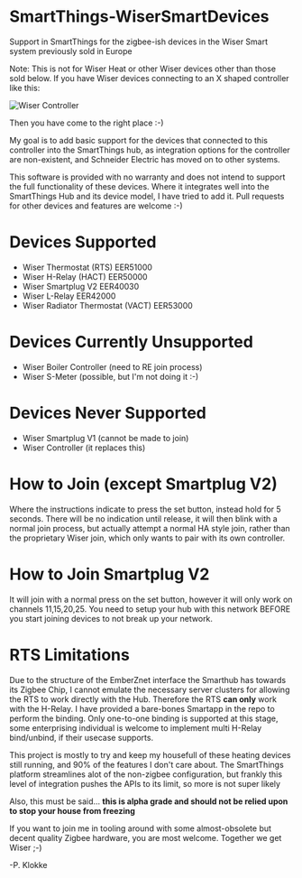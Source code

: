 # SmartThings-WiserSmartDevices
Support in SmartThings for the zigbee-ish devices in the Wiser Smart system previously sold in Europe

Note: This is not for Wiser Heat or other Wiser devices other than those sold below.  If you have Wiser devices connecting to an X shaped controller like this:

![Wiser Controller](https://download.schneider-electric.com/files?p_Doc_Ref=P138560&p_File_Type=rendition_369_jpg)

Then you have come to the right place :-)

My goal is to add basic support for the devices that connected to this controller into the SmartThings hub, as integration options for the controller are non-existent, and Schneider Electric has moved on to other systems.

This software is provided with no warranty and does not intend to support the full functionality of these devices.  Where it integrates well into the SmartThings Hub and its device model, I have tried to add it.  Pull requests for other devices and features are welcome :-)

# Devices Supported
- Wiser Thermostat (RTS) EER51000
- Wiser H-Relay (HACT) EER50000
- Wiser Smartplug V2 EER40030
- Wiser L-Relay EER42000
- Wiser Radiator Thermostat (VACT) EER53000

# Devices Currently Unsupported
- Wiser Boiler Controller (need to RE join process)
- Wiser S-Meter (possible, but I'm not doing it :-)

# Devices Never Supported
- Wiser Smartplug V1 (cannot be made to join)
- Wiser Controller (it replaces this)

# How to Join (except Smartplug V2)
Where the instructions indicate to press the set button, instead hold for 5 seconds.  There will be no indication until release, it will then blink with a normal join process, but actually attempt a normal HA style join, rather than the proprietary Wiser join, which only wants to pair with its own controller.

# How to Join Smartplug V2
It will join with a normal press on the set button, however it will only work on channels 11,15,20,25.  You need to setup your hub with this network BEFORE you start joining devices to not break up your network.

# RTS Limitations
Due to the structure of the EmberZnet interface the Smarthub has towards its Zigbee Chip, I cannot emulate the necessary server clusters for allowing the RTS to work directly with the Hub.  Therefore the RTS __can only__ work with the H-Relay.  I have provided a bare-bones Smartapp in the repo to perform the binding.  Only one-to-one binding is supported at this stage, some enterprising individual is welcome to implement multi H-Relay bind/unbind, if their usecase supports.


This project is mostly to try and keep my housefull of these heating devices still running, and 90% of the features I don't care about.  The SmartThings platform streamlines alot of the non-zigbee configuration, but frankly this level of integration pushes the APIs to its limit, so more is not super likely

Also, this must be said... __this is alpha grade and should not be relied upon to stop your house from freezing__

If you want to join me in tooling around with some almost-obsolete but decent quality Zigbee hardware, you are most welcome.  Together we get Wiser ;-)

-P. Klokke

